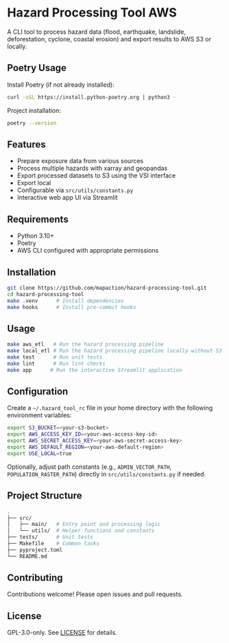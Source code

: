 # Hazard Processing Tool AWS

A CLI tool to process hazard data (flood, earthquake,
landslide, deforestation, cyclone, coastal erosion)
and export results to AWS S3 or locally.

## Poetry Usage

Install Poetry (if not already installed):

```bash
curl -sSL https://install.python-poetry.org | python3 -
```

Project installation:

```bash
poetry --version
```

## Features

- Prepare exposure data from various sources
- Process multiple hazards with xarray and geopandas
- Export processed datasets to S3 using the VSI interface
- Export local
- Configurable via `src/utils/constants.py`
- Interactive web app UI via Streamlit

## Requirements

- Python 3.10+
- Poetry
- AWS CLI configured with appropriate permissions

## Installation

```bash
git clone https://github.com/mapaction/hazard-processing-tool.git
cd hazard-processing-tool
make .venv      # Install dependencies
make hooks      # Install pre-commit hooks
```

## Usage

```bash
make aws_etl   # Run the hazard processing pipeline
make local_etl # Run the hazard processing pipeline locally without S3
make test      # Run unit tests
make lint      # Run lint checks
make app      # Run the interactive Streamlit application
```

## Configuration

Create a `~/.hazard_tool_rc` file in your home directory
with the following environment variables:

```bash
export S3_BUCKET=<your-s3-bucket>
export AWS_ACCESS_KEY_ID=<your-aws-access-key-id>
export AWS_SECRET_ACCESS_KEY=<your-aws-secret-access-key>
export AWS_DEFAULT_REGION=<your-aws-default-region>
export USE_LOCAL=true
```

Optionally, adjust path constants (e.g., `ADMIN_VECTOR_PATH`, `POPULATION_RASTER_PATH`)
directly in `src/utils/constants.py` if needed.

## Project Structure

```bash
.
├── src/
│   ├── main/   # Entry point and processing logic
│   └── utils/  # Helper functions and constants
├── tests/      # Unit tests
├── Makefile    # Common tasks
├── pyproject.toml
└── README.md
```

## Contributing

Contributions welcome! Please open issues and pull requests.

## License

GPL-3.0-only. See [LICENSE](LICENSE) for details.
